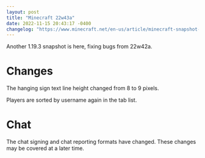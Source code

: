 ```yaml
---
layout: post
title: "Minecraft 22w43a"
date: 2022-11-15 20:43:17 -0400
changelog: "https://www.minecraft.net/en-us/article/minecraft-snapshot-22w43a"
---
```


Another 1.19.3 snapshot is here, fixing bugs from 22w42a.

# Changes

The hanging sign text line height changed from 8 to 9 pixels.

Players are sorted by username again in the tab list.

# Chat

The chat signing and chat reporting formats have changed. These changes may be covered at a later time.

